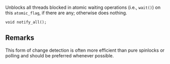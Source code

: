 Unblocks all threads blocked in atomic waiting operations (i.e., `wait()`) on this `atomic_flag`, if there are any; otherwise does nothing.

```nvgt
void notify_all();
```

## Remarks

This form of change detection is often more efficient than pure spinlocks or polling and should be preferred whenever possible.

